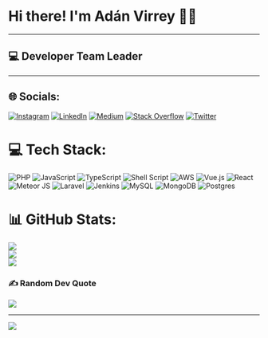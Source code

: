 # **Hi there! I'm Adán Virrey** 🧑‍💻

***

## 💻 Developer Team Leader

***

## 🌐 Socials:
[![Instagram](https://img.shields.io/badge/Instagram-%23E4405F.svg?logo=Instagram&logoColor=white)](https://instagram.com/webusaurio) [![LinkedIn](https://img.shields.io/badge/LinkedIn-%230077B5.svg?logo=linkedin&logoColor=white)](https://linkedin.com/in/adanvirrey) [![Medium](https://img.shields.io/badge/Medium-12100E?logo=medium&logoColor=white)](https://medium.com/@webusaurio) [![Stack Overflow](https://img.shields.io/badge/-Stackoverflow-FE7A16?logo=stack-overflow&logoColor=white)](https://stackoverflow.com/users/9350997) [![Twitter](https://img.shields.io/badge/Twitter-%231DA1F2.svg?logo=Twitter&logoColor=white)](https://twitter.com/webusaurio) 

# 💻 Tech Stack:
![PHP](https://img.shields.io/badge/php-%23777BB4.svg?style=for-the-badge&logo=php&logoColor=white) ![JavaScript](https://img.shields.io/badge/javascript-%23323330.svg?style=for-the-badge&logo=javascript&logoColor=%23F7DF1E) ![TypeScript](https://img.shields.io/badge/typescript-%23007ACC.svg?style=for-the-badge&logo=typescript&logoColor=white) ![Shell Script](https://img.shields.io/badge/shell_script-%23121011.svg?style=for-the-badge&logo=gnu-bash&logoColor=white) ![AWS](https://img.shields.io/badge/AWS-%23FF9900.svg?style=for-the-badge&logo=amazon-aws&logoColor=white) ![Vue.js](https://img.shields.io/badge/vuejs-%2335495e.svg?style=for-the-badge&logo=vuedotjs&logoColor=%234FC08D) ![React](https://img.shields.io/badge/react-%2320232a.svg?style=for-the-badge&logo=react&logoColor=%2361DAFB) ![Meteor JS](https://img.shields.io/badge/meteorjs-%23d74c4c.svg?style=for-the-badge&logo=meteor&logoColor=white) ![Laravel](https://img.shields.io/badge/laravel-%23FF2D20.svg?style=for-the-badge&logo=laravel&logoColor=white) ![Jenkins](https://img.shields.io/badge/jenkins-%232C5263.svg?style=for-the-badge&logo=jenkins&logoColor=white) ![MySQL](https://img.shields.io/badge/mysql-%2300f.svg?style=for-the-badge&logo=mysql&logoColor=white) ![MongoDB](https://img.shields.io/badge/MongoDB-%234ea94b.svg?style=for-the-badge&logo=mongodb&logoColor=white) ![Postgres](https://img.shields.io/badge/postgres-%23316192.svg?style=for-the-badge&logo=postgresql&logoColor=white)
# 📊 GitHub Stats:
![](https://github-readme-stats.vercel.app/api?username=webusaurio&theme=default&hide_border=true&include_all_commits=false&count_private=false)<br/>
![](https://github-readme-streak-stats.herokuapp.com/?user=webusaurio&theme=default&hide_border=true)<br/>
![](https://github-readme-stats.vercel.app/api/top-langs/?username=webusaurio&theme=default&hide_border=true&include_all_commits=false&count_private=false&layout=compact)

### ✍️ Random Dev Quote
![](https://quotes-github-readme.vercel.app/api?type=horizontal&theme=light)

---
[![](https://visitcount.itsvg.in/api?id=webusaurio&icon=0&color=0)](https://visitcount.itsvg.in)

<!-- Proudly created with GPRM ( https://gprm.itsvg.in ) -->
